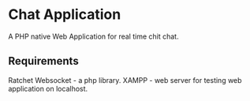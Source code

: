 # Chat Application

A PHP native Web Application for real time chit chat.

## Requirements

Ratchet Websocket - a php library.
XAMPP -  web server for testing web application on localhost.
